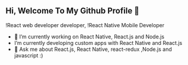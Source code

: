 ## Hi, Welcome To My Github Profile 👋
!React web developer developer,
!React Native Mobile Developer
- 🔭 I’m currently working on React Native, React.js and Node.js
-  I’m currently developing custom apps with React  Native and React.js
- 💬 Ask me about React.js, React Native, react-redux ,Node.js and javascript :)
  
   

<!--
**sohretturaman/sohretturaman** is a ✨ _special_ ✨ repository because its `README.md` (this file) appears on your GitHub profile.

Here are some ideas to get you started:

- 🔭 I’m currently working on ...
- 🌱 I’m currently learning ...
- 👯 I’m looking to collaborate on ...
- 🤔 I’m looking for help with ...
- 💬 Ask me about ...
- 📫 How to reach me: ...
- 😄 Pronouns: ...
- ⚡ Fun fact: ...
-->
